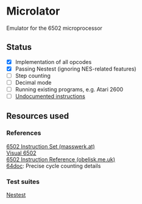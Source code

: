 # Microlator
Emulator for the 6502 microprocessor

## Status

- [x] Implementation of all opcodes
- [x] Passing Nestest (ignoring NES-related features)
- [ ] Step counting
- [ ] Decimal mode
- [ ] Running existing programs, e.g. Atari 2600
- [ ] [Undocumented instructions](http://nesdev.com/undocumented_opcodes.txt)

## Resources used

### References

[6502 Instruction Set (masswerk.at)](https://www.masswerk.at/6502/6502_instruction_set.html)  
[Visual 6502](http://visual6502.org/wiki)  
[6502 Instruction Reference (obelisk.me.uk)](http://www.obelisk.me.uk/6502/reference.html)  
[64doc](http://www.atarihq.com/danb/files/64doc.txt): Precise cycle counting details

### Test suites

[Nestest](https://www.qmtpro.com/~nes/misc/nestest.txt)
